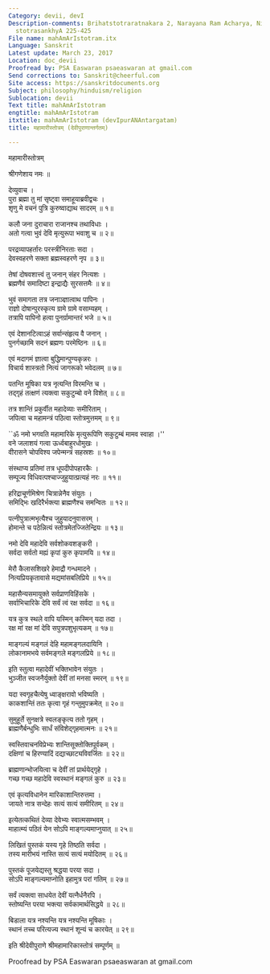 ```yaml
---
Category: devii, devI
Description-comments: Brihatstotraratnakara 2, Narayana Ram Acharya, Nirnayasagar,
  stotrasankhyA 225-425
File name: mahAmArIstotram.itx
Language: Sanskrit
Latest update: March 23, 2017
Location: doc_devii
Proofread by: PSA Easwaran psaeaswaran at gmail.com
Send corrections to: Sanskrit@cheerful.com
Site access: https://sanskritdocuments.org
Subject: philosophy/hinduism/religion
Sublocation: devii
Text title: mahAmArIstotram
engtitle: mahAmArIstotram
itxtitle: mahAmArIstotram (devIpurANAntargatam)
title: महामारीस्तोत्रम् (देवीपुराणान्तर्गतम्)

---
```

  
 महामारीस्तोत्रम्   
  
श्रीगणेशाय नमः ॥  
  
देव्युवाच ।  
पुरा ब्रह्मा तु मां सृष्ट्वा समाहूयाब्रवीद्वचः ।  
शृणु मे वचनं पुत्रि कुरुष्वाद्याथ सादरम् ॥ १॥  
  
कलौ जना दुराचारा राजानश्च तथाविधाः ।  
अतो गत्वा भुवं देवि मृत्युरूपा भवाशु च ॥ २॥  
  
परद्रव्यापहर्तारः परस्त्रीनिरताः सदा ।  
देवस्वहरणे सक्ता ब्रह्मस्वहरणे नृप ॥ ३॥  
  
तेषां दोषवशात्त्वं तु जनान् संहर नित्यशः ।  
ब्रह्मणैवं समादिष्टा इन्द्राद्यैः सुरसत्तमैः ॥ ४॥  
  
भुवं समागता तत्र जनाञ्ज्ञात्वाथ पापिनः ।  
राज्ञो दोषान्पुरस्कृत्य ग्रामे ग्रामे वसाम्यहम् ।  
तत्रापि पापिनो हत्वा पुनर्ग्रामान्तरं भजे ॥ ५॥  
  
एवं देशानटित्वाऽहं सर्वान्संहृत्य वै जनान् ।  
पुनर्गच्छामि सदनं ब्रह्मणः परमेष्ठिनः ॥ ६॥  
  
एवं मदागमं ज्ञात्वा बुद्धिमान्पुण्यकृन्नरः ।  
विचार्य शास्त्रतो नित्यं जागरूको भवेदलम् ॥ ७॥  
  
पतन्ति मूषिका यत्र नृत्यन्ति विरमन्ति च ।  
तद्गृहं तत्क्षणं त्यक्त्वा सकुटुम्बो वने विशेत् ॥ ८॥  
  
तत्र शान्तिं प्रकुर्वीत महादेव्याः समीरिताम् ।  
जपित्वा च महामन्त्रं पठित्वा स्तोत्रमुत्तमम् ॥ ९॥  
  
``ॐ नमो भगवति महामारिके मृत्युरूपिणि सकुटुम्बं मामव स्वाहा ।''  
वने जलाशयं गत्वा ऊर्ध्वबाहुरधोमुखः ।  
वीरासने चोपविश्य जपेन्मन्त्रं सहस्रशः ॥ १०॥  
  
संस्थाप्य प्रतिमां तत्र धूपदीपोपहारकैः ।  
सम्पूज्य विधिवत्पश्चाज्जुहुयात्प्रत्यहं नरः ॥ ११॥  
  
हरिद्राचूर्णमिश्रेण चित्रान्नेनैव संयुतः ।  
समिद्भिः खदिरैर्भक्त्या ब्राह्मणैश्च समन्वितः ॥ १२॥  
  
पत्नीपुत्रात्मभृत्यैश्च जुहुयादनुवासरम् ।  
होमान्ते च पठेन्नित्यं स्तोत्रमेतज्जितेन्द्रियः ॥ १३॥  
  
नमो देवि महादेवि सर्वशोकवशङ्करी ।  
सर्वदा सर्वतो मह्यं कृपां कुरु कृपामयि ॥ १४॥  
  
मेरौ कैलासशिखरे हेमाद्रौ गन्धमादने ।  
नित्यप्रियकृतावासे मद्यमांसबलिप्रिये ॥ १५॥  
  
महासैन्यसमायुक्ते सर्वप्राणविहिंसके ।  
सर्वाभिचारिके देवि सर्वं त्वं रक्ष सर्वदा ॥ १६॥  
  
यत्र कुत्र स्थले वापि यस्मिन् कस्मिन् यदा तदा ।  
रक्ष मां रक्ष मां देवि सपुत्रपशुभृत्यकम् ॥ १७॥  
  
माङ्गल्यं मङ्गलं देहि महामङ्गलदायिनि ।  
लोकानामभये सर्वमङ्गले मङ्गलप्रिये ॥ १८॥  
  
इति स्तुत्वा महादेवीं भक्तिभावेन संयुतः ।  
भुञ्जीत स्वजनैर्युक्तो देवीं तां मनसा स्मरन् ॥ १९॥  
  
यदा स्वगृहचैत्येषु ध्वाङ्क्षरावो भविष्यति ।  
काकशान्तिं ततः कृत्वा गृहं गन्तुमुपक्रमेत् ॥ २०॥  
  
सुमुहूर्ते सुनक्षत्रे स्वलङ्कृत्य ततो गृहम् ।  
ब्राह्मणैर्बन्धुभिः सार्धं संविशेद्गृहमात्मनः ॥ २१॥  
  
स्वस्तिवाचनविप्रेभ्यः शान्तिसूक्तोक्तिपूर्वकम् ।  
दक्षिणां च हिरण्यादिं दद्याच्छाट्यविवर्जितः ॥ २२॥  
  
ब्राह्मणान्भोजयित्वा च देवीं तां प्रार्थयेद्गृहे ।  
गच्छ गच्छ महादेवि स्वस्थानं मङ्गलं कुरु ॥ २३॥  
  
एवं कृत्यविधानेन मारिकाशान्तिरुत्तमा ।  
जायते नात्र सन्देहः सत्यं सत्यं समीरितम् ॥ २४॥  
  
इत्येतत्कथितं देव्या देवेभ्यः स्वात्मसम्भवम् ।  
माहात्म्यं पठितं येन सोऽपि माङ्गल्यमाप्नुयात् ॥ २५॥  
  
लिखितं पुस्तकं यस्य गृहे तिष्ठति सर्वदा ।  
तस्य मारीभयं नास्ति सत्यं सत्यं मयोदितम् ॥ २६॥  
  
पुस्तकं पूजयेद्यस्तु श्रद्धया परया सदा ।  
सोऽपि माङ्गल्यमाप्नोति इहामुत्र परां गतिम् ॥ २७॥  
  
सर्वं त्यक्त्वा साधयेत देवीं यत्नैर्धनैरपि ।  
स्तोष्यन्ति परया भक्त्या सर्वकामार्थसिद्धये ॥ २८॥  
  
बिडाला यत्र नश्यन्ति यत्र नश्यन्ति मूषिकाः ।  
स्थानं तच्च परित्यज्य स्थानं शून्यं च कारयेत् ॥ २९॥  
  
इति श्रीदेवीपुराणे श्रीमहामारिकास्तोत्रं सम्पूर्णम् ॥  
  
  
Proofread by PSA Easwaran psaeaswaran at gmail.com  
  
